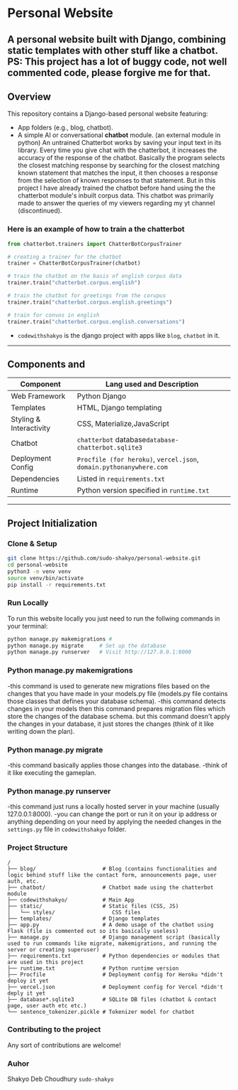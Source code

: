 # Personal Website

A personal website built with **Django**, combining static templates with other stuff like a chatbot.
PS: This project has a lot of buggy code, not well commented code, please forgive me for that.
---

##  Overview

This repository contains a Django-based personal website featuring:

- App folders (e.g., blog, chatbot).
- A simple AI or conversational **chatbot** module. (an external module in python)
  An untrained Chatterbot works by saving your input text in its library. Every time you give chat with the chatterbot, it increases the accuracy of the response of the chatbot. Basically the program selects the closest matching response by searching for the closest matching known statement that matches the input, it then chooses a response from the selection of known responses to that statement.
  But in this project I have already trained the chatbot before hand using the the chatterbot module's inbuilt corpus data.
  This chatbot was primarily made to answer the queries of my viewers regarding my yt channel (discontinued).
### Here is an example of how to train a the chatterbot
```python
from chatterbot.trainers import ChatterBotCorpusTrainer

# creating a trainer for the chatbot
trainer = ChatterBotCorpusTrainer(chatbot)

# train the chatbot on the basis of english corpus data
trainer.train("chatterbot.corpus.english")

# train the chatbot for greetings from the corupus
trainer.train("chatterbot.corpus.english.greetings")

# train for convos in english
trainer.train("chatterbot.corpus.english.conversations")
```

- `codewithshakyo` is the django project with apps like `blog`, `chatbot` in it.

---

##  Components and 

| Component               | Lang used and Description|
|------------------------|--------------------------|
| Web Framework          | Python Django            |
| Templates               | HTML, Django templating |
| Styling & Interactivity | CSS, Materialize,JavaScript|
| Chatbot                 | `chatterbot` database`database-chatterbot.sqlite3`|
| Deployment Config      | `Procfile (for heroku)`, `vercel.json`, `domain.pythonanywhere.com`|
| Dependencies           | Listed in `requirements.txt` |
| Runtime                | Python version specified in `runtime.txt` |

---

##  Project Initialization

### Clone & Setup

```bash
git clone https://github.com/sudo-shakyo/personal-website.git
cd personal-website
python3 -m venv venv
source venv/bin/activate
pip install -r requirements.txt
```

### Run Locally
To run this website locally you just need to run the follwing commands in your terminal:
```bash
python manage.py makemigrations #
python manage.py migrate     # Set up the database
python manage.py runserver   # Visit http://127.0.0.1:8000
```
### Python manage.py makemigrations
-this command is used to generate new migrations files based on the changes that you have made in your models.py file (models.py file contains those classes that defines your database schema).
-this command detects changes in your models then this command prepares migration files which store the changes of the database schema. 
 but this command doesn't apply the changes in your database, it just stores the changes (think of it like writing down the plan).

### Python manage.py migrate
-this command basically applies those changes into the database.
-think of it like executing the gameplan.

### Python manage.py runserver
-this command just runs a locally hosted server in your machine (usually 127.0.0.1:8000).
-you can change the port or run it on your ip address or anything depending on your need by applying the needed changes in the `settings.py` file in `codewithshakyo` folder.




### Project Structure
```
/
├── blog/                     # Blog (contains functionalities and logic behind stuff like the contact form, announcements page, user auth, etc.
├── chatbot/                  # Chatbot made using the chatterbot module
├── codewithshakyo/           # Main App
├── static/                   # Static files (CSS, JS)
│   └── styles/                  CSS files
├── templates/                # Django templates
├── app.py                    # A demo usage of the chatbot using Flask (file is commented out so its basically useless)
├── manage.py                 # Django management script (basically used to run commands like migrate, makemigrations, and running the server or creating superuser)
├── requirements.txt          # Python dependencies or modules that are used in this project
├── runtime.txt               # Python runtime version
├── Procfile                  # Deployment config for Heroku *didn't deploy it yet
├── vercel.json               # Deployment config for Vercel *didn't deply it yet
├── database*.sqlite3         # SQLite DB files (chatbot & contact page, user auth etc etc.)
└── sentence_tokenizer.pickle # Tokenizer model for chatbot
```
### Contributing to the project
Any sort of contributions are welcome!


### Auhor
Shakyo Deb Choudhury `sudo-shakyo`
